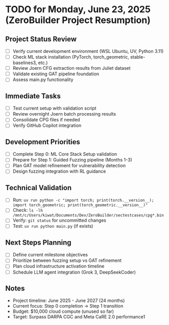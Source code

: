 # TODO for Monday, June 23, 2025 (ZeroBuilder Project Resumption)

## Project Status Review
- [ ] Verify current development environment (WSL Ubuntu, UV, Python 3.11)
- [ ] Check ML stack installation (PyTorch, torch_geometric, stable-baselines3, etc.)
- [ ] Review Joern CFG extraction results from Juliet dataset
- [ ] Validate existing GAT pipeline foundation
- [ ] Assess main.py functionality

## Immediate Tasks
- [ ] Test current setup with validation script
- [ ] Review overnight Joern batch processing results
- [ ] Consolidate CPG files if needed
- [ ] Verify GitHub Copilot integration

## Development Priorities
- [ ] Complete Step 0: ML Core Stack Setup validation
- [ ] Prepare for Step 1: Guided Fuzzing pipeline (Months 1-3)
- [ ] Plan GAT model refinement for vulnerability detection
- [ ] Design fuzzing integration with RL guidance

## Technical Validation
- [ ] Run: `uv run python -c "import torch; print(torch.__version__); import torch_geometric; print(torch_geometric.__version__)"`
- [ ] Check: `ls -lh /mnt/c/Users/kiwat/Documents/Dev/ZeroBuilder/sectestcases/cpg*.bin`
- [ ] Verify: `git status` for uncommitted changes
- [ ] Test: `uv run python main.py` (if exists)

## Next Steps Planning
- [ ] Define current milestone objectives
- [ ] Prioritize between fuzzing setup vs GAT refinement
- [ ] Plan cloud infrastructure activation timeline
- [ ] Schedule LLM agent integration (Grok 3, DeepSeekCoder)

## Notes
- Project timeline: June 2025 - June 2027 (24 months)
- Current focus: Step 0 completion → Step 1 transition
- Budget: $10,000 cloud compute (unused so far)
- Target: Surpass DARPA CGC and Meta CaRE 2.0 performance1